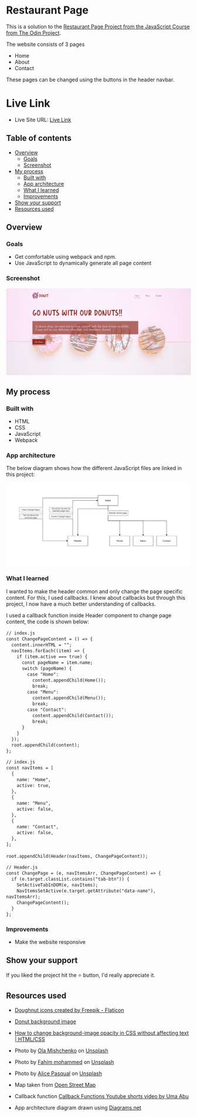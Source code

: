 # Restaurant Page

This is a solution to the [Restaurant Page Project from the JavaScript Course from The Odin Project](https://www.theodinproject.com/lessons/node-path-javascript-restaurant-page).

The website consists of 3 pages

- Home
- About
- Contact

These pages can be changed using the buttons in the header navbar.

# Live Link

- Live Site URL: [Live Link](https://the-odin-project-mlvh.vercel.app/)

## Table of contents

- [Overview](#overview)
  - [Goals](#goals)
  - [Screenshot](#screenshot)
- [My process](#my-process)
  - [Built with](#built-with)
  - [App architecture](#app-architecture)
  - [What I learned](#what-i-learned)
  - [Improvements](#improvements)
- [Show your support](#show-your-support)
- [Resources used](#resources-used)

## Overview

### Goals

- Get comfortable using webpack and npm.
- Use JavaScript to dynamically generate all page content

### Screenshot

![Demo image](./readme-images/demo.JPG)

## My process

### Built with

- HTML
- CSS
- JavaScript
- Webpack

### App architecture

The below diagram shows how the different JavaScript files are linked in this project:

![Component diagram of the project](./readme-images/app-architecture.png)

### What I learned

I wanted to make the header common and only change the page specific content. For this, I used callbacks. I knew about callbacks but through this project, I now have a much better understanding of callbacks.

I used a callback function inside Header component to change page content, the code is shown below:

```
// index.js
const ChangePageContent = () => {
  content.innerHTML = "";
  navItems.forEach((item) => {
    if (item.active === true) {
      const pageName = item.name;
      switch (pageName) {
        case "Home":
          content.appendChild(Home());
          break;
        case "Menu":
          content.appendChild(Menu());
          break;
        case "Contact":
          content.appendChild(Contact());
          break;
      }
    }
  });
  root.appendChild(content);
};

```

```
// index.js
const navItems = [
  {
    name: "Home",
    active: true,
  },
  {
    name: "Menu",
    active: false,
  },
  {
    name: "Contact",
    active: false,
  },
];

root.appendChild(Header(navItems, ChangePageContent));
```

```
// Header.js
const ChangePage = (e, navItemsArr, ChangePageContent) => {
  if (e.target.classList.contains("tab-btn")) {
    SetActiveTabInDOM(e, navItems);
    NavItemsSetActive(e.target.getAttribute("data-name"), navItemsArr);
    ChangePageContent();
  }
};

```

### Improvements

- Make the website responsive

## Show your support

If you liked the project hit the ⭐️ button, I'd really appreciate it.

## Resources used

- <a href="https://www.flaticon.com/free-icons/doughnut" title="doughnut icons">Doughnut icons created by Freepik - Flaticon</a>

- <a href="https://unsplash.com/photos/F71ZHHBYs3w?utm_source=unsplash&utm_medium=referral&utm_content=creditShareLink">Donut background image</a>

- <a href="https://coder-coder.com/background-image-opacity/">How to change background-image opacity in CSS without affecting text | HTML/CSS</a>

- Photo by <a href="https://unsplash.com/@olamishchenko?utm_source=unsplash&utm_medium=referral&utm_content=creditCopyText">Ola Mishchenko</a> on <a href="https://unsplash.com/photos/XjyH9_hXEyA?utm_source=unsplash&utm_medium=referral&utm_content=creditCopyText">Unsplash</a>

- Photo by <a href="https://unsplash.com/@fahim_?utm_source=unsplash&utm_medium=referral&utm_content=creditCopyText">Fahim mohammed</a> on <a href="https://unsplash.com/photos/EumgKI11Hns?utm_source=unsplash&utm_medium=referral&utm_content=creditCopyText">Unsplash</a>

- Photo by <a href="https://unsplash.com/@stri_khedonia?utm_source=unsplash&utm_medium=referral&utm_content=creditCopyText">Alice Pasqual</a> on <a href="https://unsplash.com/photos/1qubXlkKnSM?utm_source=unsplash&utm_medium=referral&utm_content=creditCopyText">Unsplash</a>

- Map taken from <a href="https://www.openstreetmap.org/">Open Street Map</a>

- Callback function <a href="https://www.youtube.com/shorts/-6qRM2H2hKw">Callback Functions Youtube shorts video by Uma Abu</a>

- App architecture diagram drawn using <a href="https://app.diagrams.net/">Diagrams.net</a>
